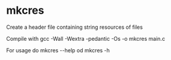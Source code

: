 # mkcres
Create a header file containing string resources of files

Compile with gcc -Wall -Wextra -pedantic -Os -o mkcres main.c

For usage do mkcres --help od mkcres -h
